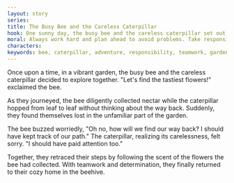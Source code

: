 ```yaml
---
layout: story
series: 
title: The Busy Bee and the Careless Caterpillar
hook: One sunny day, the busy bee and the careless caterpillar set out on an adventure. What mischiefs will they encounter?
moral: Always work hard and plan ahead to avoid problems. Take responsibility for your actions.
characters: 
keywords: bee, caterpillar, adventure, responsibility, teamwork, garden, lost, journey, determination, lesson
---
```


Once upon a time, in a vibrant garden, the busy bee and the careless caterpillar decided to explore together. "Let's find the tastiest flowers!" exclaimed the bee.

As they journeyed, the bee diligently collected nectar while the caterpillar hopped from leaf to leaf without thinking about the way back. Suddenly, they found themselves lost in the unfamiliar part of the garden.

The bee buzzed worriedly, "Oh no, how will we find our way back? I should have kept track of our path." The caterpillar, realizing its carelessness, felt sorry. "I should have paid attention too."

Together, they retraced their steps by following the scent of the flowers the bee had collected. With teamwork and determination, they finally returned to their cozy home in the beehive.
